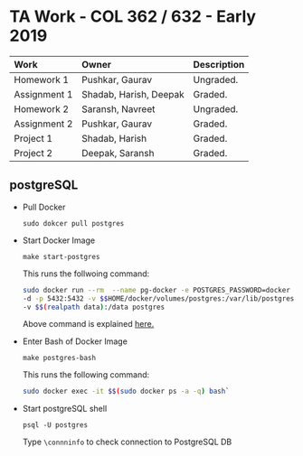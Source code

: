 
# TA Work - COL 362 / 632 - Early 2019

| Work         | Owner                  | Description |
|:-------------|:-----------------------|:------------|
| Homework 1   | Pushkar, Gaurav        | Ungraded.   |
| Assignment 1 | Shadab, Harish, Deepak | Graded.     |
| Homework 2   | Saransh, Navreet       | Ungraded.   |
| Assignment 2 | Pushkar, Gaurav        | Graded.     |
| Project 1    | Shadab, Harish         | Graded.     |
| Project 2    | Deepak, Saransh        | Graded.     |

## postgreSQL

- Pull Docker

    `sudo dokcer pull postgres`

- Start Docker Image
    
    `make start-postgres` 

    This runs the follwoing command:

    ```bash
    sudo docker run --rm  --name pg-docker -e POSTGRES_PASSWORD=docker \
    -d -p 5432:5432 -v $$HOME/docker/volumes/postgres:/var/lib/postgresql/data \
    -v $$(realpath data):/data postgres

    ```

    Above command is explained [here.](https://hackernoon.com/dont-install-postgres-docker-pull-postgres-bee20e200198)

- Enter Bash of Docker Image

    `make postgres-bash`

    This runs the following command:
        
    ```bash
    sudo docker exec -it $$(sudo docker ps -a -q) bash`
    ```

- Start postgreSQL shell

    `psql -U postgres`

    Type `\connninfo` to check connection to PostgreSQL DB
